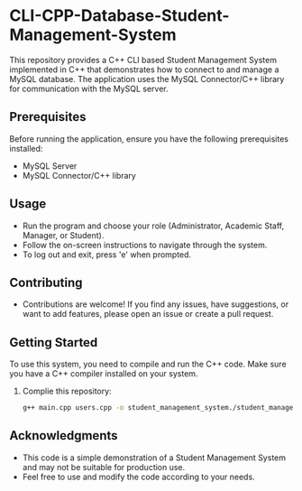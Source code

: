 # CLI-CPP-Database-Student-Management-System
This repository provides a C++ CLI based Student Management System implemented in C++ that demonstrates how to connect to and manage a MySQL database. The application uses the MySQL Connector/C++ library for communication with the MySQL server.

## Prerequisites

Before running the application, ensure you have the following prerequisites installed:

- MySQL Server
- MySQL Connector/C++ library

## Usage
- Run the program and choose your role (Administrator, Academic Staff, Manager, or Student).
- Follow the on-screen instructions to navigate through the system.
- To log out and exit, press 'e' when prompted.
  
## Contributing
- Contributions are welcome! If you find any issues, have suggestions, or want to add features, please open an issue or create a pull request.

## Getting Started
To use this system, you need to compile and run the C++ code. Make sure you have a C++ compiler installed on your system.

1. Complie this repository:

    ```bash
    g++ main.cpp users.cpp -o student_management_system./student_management_system

## Acknowledgments
- This code is a simple demonstration of a Student Management System and may not be suitable for production use.
- Feel free to use and modify the code according to your needs.
